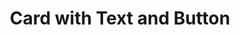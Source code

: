 ---
#### This is archived
layout: pattern
#categories: [patterns, card]
title: Card with Text and Button
#type: [detail-page]
permalink: /patterns/card/card-text-button
variations: true
overview: A card is often a subset or summary of a larger idea. It acts as an entry point to more detailed information. 
description: |
  A card is often a subset or summary of a larger idea. It acts as an entry point to more detailed information. This summary can contain a variety of content types, such as text, images and multimedia, or buttons and links.
  An individual card is typically a member of a collection of similar cards, not a single card in isolation. A card is distinguished from others in its collection by its content, and cards are distinguished from the broader page context in form — usually with a border or a shadow.
  Finally, a card is modular. This means that you can vary the order of cards in a collection without destroying any individual card’s meaning.

usa-link: "https://designsystem.digital.gov/components/card/"
specification: | 
  OnClick/OnTap of card system displays destination in current window 
  OnHover display hover state 
spec: 
  - name: title
    class: usa-card__heading
    required: true
    type: customizable heading level 
    content: 50 characters
    example: "Cats are really cool dudes"
  - name: body
    required: true
    class: usa-card__body
    type: text
    content: 120 characters  
    example: "Run off table persian cat jump eat fish hack. Paw at beetle and eat it before it gets away demand"
  - name: media
    type: image 
    class: usa-card__img
  - name: link
    type: button
    content: URL destination
  - name: layout
    type: select list
    content: default | card with media | header first | inset media | flag left | flag right
    required: uses default unless specified
cards:
  - title: Card 1
    content: card 1 content
    button: Learn more about card 1
  - title: Card 2
    content: card 2 content
    button: Learn more about card 2
  - title: Card 3
    content: card 3 content
    button: Learn more about card 3
yml: |
  
  cards:
  - title: Card 1
    content: card 1 content
    button: Learn more about card 1

jekyll: |

  "{% include patterns/card/card-text-button-jk.md %}"
### Paths to view design and code... 
## designimg: can be used to show an image of the design until a coded version can be created. The htmlpath & csspath should be located in the pattens folder. Read more about creating coded components in /docs/creating-patterns 
# designimg: 
htmlpath: patterns/card/card-text-button.md
csspath: patterns/card/index.scss
---